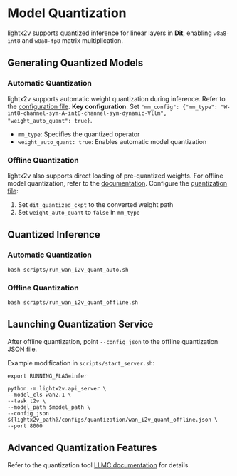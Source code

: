 # Model Quantization

lightx2v supports quantized inference for linear layers in **Dit**, enabling `w8a8-int8` and `w8a8-fp8` matrix multiplication.

## Generating Quantized Models

### Automatic Quantization

lightx2v supports automatic weight quantization during inference. Refer to the [configuration file](https://github.com/ModelTC/lightx2v/tree/main/configs/quantization/wan_i2v_quant_auto.json).
**Key configuration**:
Set `"mm_config": {"mm_type": "W-int8-channel-sym-A-int8-channel-sym-dynamic-Vllm", "weight_auto_quant": true}`.
- `mm_type`: Specifies the quantized operator
- `weight_auto_quant: true`: Enables automatic model quantization

### Offline Quantization

lightx2v also supports direct loading of pre-quantized weights. For offline model quantization, refer to the [documentation](https://github.com/ModelTC/lightx2v/tree/main/tools/convert/readme.md).
Configure the [quantization file](https://github.com/ModelTC/lightx2v/tree/main/configs/quantization/wan_i2v_quant_offline.json):
1. Set `dit_quantized_ckpt` to the converted weight path
2. Set `weight_auto_quant` to `false` in `mm_type`


## Quantized Inference

### Automatic Quantization
```shell
bash scripts/run_wan_i2v_quant_auto.sh
```

### Offline Quantization
```shell
bash scripts/run_wan_i2v_quant_offline.sh

```

## Launching Quantization Service


After offline quantization, point `--config_json` to the offline quantization JSON file.

Example modification in `scripts/start_server.sh`:

```shell
export RUNNING_FLAG=infer

python -m lightx2v.api_server \
--model_cls wan2.1 \
--task t2v \
--model_path $model_path \
--config_json ${lightx2v_path}/configs/quantization/wan_i2v_quant_offline.json \
--port 8000
```

## Advanced Quantization Features

Refer to the quantization tool [LLMC documentation](https://github.com/ModelTC/llmc/blob/main/docs/en/source/backend/lightx2v.md) for details.
